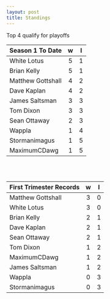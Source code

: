 ```yaml
---
layout: post
title: Standings
---
```



Top 4 qualify for playoffs

|  **Season 1 To Date** | **w**  | **l**  |
| --- |:---:|:---:|
| White Lotus  | 5 | 1 |
| Brian Kelly | 5 | 1 |
| Matthew Gottshall | 4 | 2 |
| Dave Kaplan  | 4 | 2 |
| James Saltsman | 3 | 3 |
| Tom Dixon  |3 | 3 |
| Sean Ottaway | 2 | 3 |
| Wappla | 1 | 4 |
| Stormanimagus | 1 | 5 |
| MaximumCDawg | 1 | 5 |


<br /><br />

|  **First Trimester Records** | **w**  | **l**  |
| --- |:---:|:---:|
| Matthew Gottshall | 3 | 0 |
| White Lotus  | 3 | 0 |
| Brian Kelly | 2 | 1 |
| Dave Kaplan  | 2 | 1 |
| Sean Ottaway | 2 | 1 |
| Tom Dixon  | 1 | 2 |
| MaximumCDawg | 1 | 2 |
| James Saltsman | 1 | 2 |
| Wappla | 0 | 3 |
| Stormanimagus | 0 | 3 |


